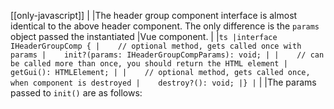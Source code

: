 [[only-javascript]]
|
|The header group component interface is almost identical to the above header component. The only difference is the `params` object passed the instantiated
|Vue component.
|
|```ts
|interface IHeaderGroupComp {
|    // optional method, gets called once with params
|    init?(params: IHeaderGroupCompParams): void;
|
|    // can be called more than once, you should return the HTML element
|    getGui(): HTMLElement;
|
|    // optional method, gets called once, when component is destroyed
|    destroy?(): void;
|}
|```
|
|The params passed to `init()` are as follows:
